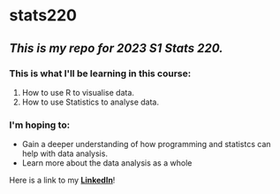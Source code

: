 # stats220

## *This is my repo for 2023 S1 Stats 220.*

### This is what I'll be learning in this course:
1. How to use R to visualise data.
2. How to use Statistics to analyse data.

### I'm hoping to:
* Gain a deeper understanding of how programming and statistcs can help with data analysis.
* Learn more about the data analysis as a whole

Here is a link to my **[LinkedIn](https://www.linkedin.com/in/yvonne-liew-25b6131b3/)**!
